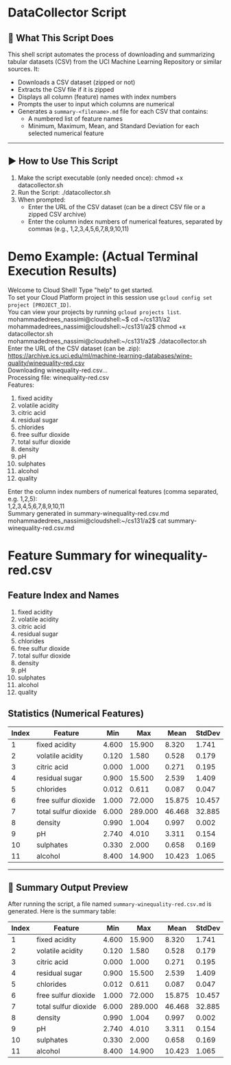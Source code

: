 # DataCollector Script

## 📌 What This Script Does

This shell script automates the process of downloading and summarizing tabular datasets (CSV) from the UCI Machine Learning Repository or similar sources. It:

- Downloads a CSV dataset (zipped or not)
- Extracts the CSV file if it is zipped
- Displays all column (feature) names with index numbers
- Prompts the user to input which columns are numerical
- Generates a `summary-<filename>.md` file for each CSV that contains:
  - A numbered list of feature names
  - Minimum, Maximum, Mean, and Standard Deviation for each selected numerical feature

---

## ▶️ How to Use This Script

1. Make the script executable (only needed once): chmod +x datacollector.sh  
2. Run the Script: ./datacollector.sh  
3. When prompted:  
   - Enter the URL of the CSV dataset (can be a direct CSV file or a zipped CSV archive)  
   - Enter the column index numbers of numerical features, separated by commas (e.g., 1,2,3,4,5,6,7,8,9,10,11)  

# Demo Example: (Actual Terminal Execution Results)  
Welcome to Cloud Shell! Type "help" to get started.  
To set your Cloud Platform project in this session use `gcloud config set project [PROJECT_ID]`.  
You can view your projects by running `gcloud projects list`.  
mohammadedrees_nassimi@cloudshell:~$ cd ~/cs131/a2  
mohammadedrees_nassimi@cloudshell:~/cs131/a2$ chmod +x datacollector.sh  
mohammadedrees_nassimi@cloudshell:~/cs131/a2$ ./datacollector.sh  
Enter the URL of the CSV dataset (can be .zip):  
https://archive.ics.uci.edu/ml/machine-learning-databases/wine-quality/winequality-red.csv  
Downloading winequality-red.csv...  
Processing file: winequality-red.csv  
Features:  
1. fixed acidity  
2. volatile acidity  
3. citric acid  
4. residual sugar  
5. chlorides  
6. free sulfur dioxide  
7. total sulfur dioxide  
8. density  
9. pH  
10. sulphates  
11. alcohol  
12. quality  

Enter the column index numbers of numerical features (comma separated, e.g. 1,2,5):  
1,2,3,4,5,6,7,8,9,10,11  
Summary generated in summary-winequality-red.csv.md  
mohammadedrees_nassimi@cloudshell:~/cs131/a2$ cat summary-winequality-red.csv.md  
# Feature Summary for winequality-red.csv  

## Feature Index and Names  
1. fixed acidity  
2. volatile acidity  
3. citric acid  
4. residual sugar  
5. chlorides  
6. free sulfur dioxide  
7. total sulfur dioxide  
8. density  
9. pH  
10. sulphates  
11. alcohol  
12. quality  

## Statistics (Numerical Features)  
| Index | Feature | Min | Max | Mean | StdDev |  
|-------|---------|-----|-----|------|--------|  
| 1 | fixed acidity | 4.600 | 15.900 | 8.320 | 1.741 |  
| 2 | volatile acidity | 0.120 | 1.580 | 0.528 | 0.179 |  
| 3 | citric acid | 0.000 | 1.000 | 0.271 | 0.195 |  
| 4 | residual sugar | 0.900 | 15.500 | 2.539 | 1.409 |  
| 5 | chlorides | 0.012 | 0.611 | 0.087 | 0.047 |  
| 6 | free sulfur dioxide | 1.000 | 72.000 | 15.875 | 10.457 |  
| 7 | total sulfur dioxide | 6.000 | 289.000 | 46.468 | 32.885 |  
| 8 | density | 0.990 | 1.004 | 0.997 | 0.002 |  
| 9 | pH | 2.740 | 4.010 | 3.311 | 0.154 |  
| 10 | sulphates | 0.330 | 2.000 | 0.658 | 0.169 |  
| 11 | alcohol | 8.400 | 14.900 | 10.423 | 1.065 |  

---

## 📄 Summary Output Preview

After running the script, a file named `summary-winequality-red.csv.md` is generated. Here is the summary table:

| Index | Feature              | Min    | Max    | Mean    | StdDev |
|-------|----------------------|--------|--------|---------|--------|
| 1     | fixed acidity        | 4.600  | 15.900 | 8.320   | 1.741  |
| 2     | volatile acidity     | 0.120  | 1.580  | 0.528   | 0.179  |
| 3     | citric acid          | 0.000  | 1.000  | 0.271   | 0.195  |
| 4     | residual sugar       | 0.900  | 15.500 | 2.539   | 1.409  |
| 5     | chlorides            | 0.012  | 0.611  | 0.087   | 0.047  |
| 6     | free sulfur dioxide  | 1.000  | 72.000 | 15.875  | 10.457 |
| 7     | total sulfur dioxide | 6.000  | 289.000| 46.468  | 32.885 |
| 8     | density              | 0.990  | 1.004  | 0.997   | 0.002  |
| 9     | pH                   | 2.740  | 4.010  | 3.311   | 0.154  |
| 10    | sulphates            | 0.330  | 2.000  | 0.658   | 0.169  |
| 11    | alcohol              | 8.400  | 14.900 | 10.423  | 1.065  |
